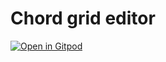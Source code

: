 # Chord grid editor

[![Open in Gitpod](https://gitpod.io/button/open-in-gitpod.svg)](https://gitpod.io/#https://github.com/rsilve/compose-guitar)
